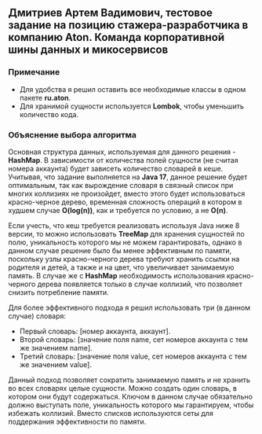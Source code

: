 ## Дмитриев Артем Вадимович, тестовое задание на позицию стажера-разработчика в компанию Aton. Команда корпоративной шины данных и микосервисов

### Примечание
- Для удобства я решил оставить все необходимые классы в одном пакете **ru.aton**.
- Для хранимой сущности используется **Lombok**, чтобы уменьшить количество кода.

### Объяснение выбора алгоритма
Основная структура данных, используемая для данного решения - **HashMap**. 
В зависимости от количества полей сущности (не считая номера аккаунта) будет зависеть количество словарей в кеше. 
Учитывая, что задание выполняется на **Java 17**, данное решение будет оптимальным, так как вырождение словаря в связный 
список при многих коллизиях не произойдет, вместо этого будет использоваться красно-черное дерево, временная сложность 
операций в котором в худшем случае **O(log(n))**, как и требуется по условию, а не **O(n)**. 

Если учесть, что кеш требуется реализовать используя Java ниже 8 версии, то можно использовать **TreeMap** для 
хранения сущностей по полю, уникальность которого мы не можем гарантировать, однако в данном случае
решение было бы менее эффективным по памяти, поскольку узлы красно-черного дерева требуют хранить ссылки на родителя и 
детей, а также и на цвет, что увеличивает занимаемую память. В случае же с **HashMap** необходимость использования 
красно-черного дерева появляется только в случае коллизий, что позволяет снизить потребление памяти.

Для более эффективного подхода я решил использовать три (в данном случае) словаря:
- Первый словарь: [номер аккаунта, аккаунт].
- Второй словарь: [значение поля name, сет номеров аккаунта с тем же значением name].
- Третий словарь: [значение поля value, сет номеров аккаунта с тем же значением value].

Данный подход позволяет сократить занимаемую память и не хранить во всех словарях целые сущности. 
Можно создать один словарь, в котором они будут содержаться.
Ключом в данном случае обязательно должно выступать поле, уникальность которого мы гарантируем, чтобы избежать коллизий.
Вместо списков используются сеты для поддержания эффективности по памяти.